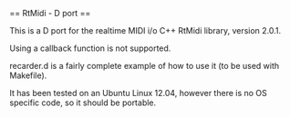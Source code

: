 
== RtMidi - D port ==

This is a D port for the realtime MIDI i/o C++ RtMidi library, version 2.0.1. 

Using a callback function is not supported. 

recarder.d is a fairly complete example of how to use it (to be used with Makefile).

It has been tested on an Ubuntu Linux 12.04, however there is no OS specific code, 
so it should be portable.
